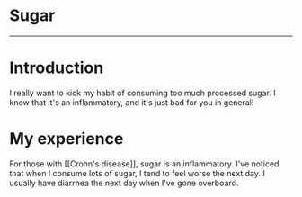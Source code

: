 # Sugar 


---
# Introduction
I really want to kick my habit of consuming too much processed sugar. I know that it's an inflammatory, and it's just bad for you in general!

# My experience
For those with [[Crohn's disease]], sugar is an inflammatory. I've noticed that when I consume lots of sugar, I tend to feel worse the next day. I usually have diarrhea the next day when I've gone overboard. 